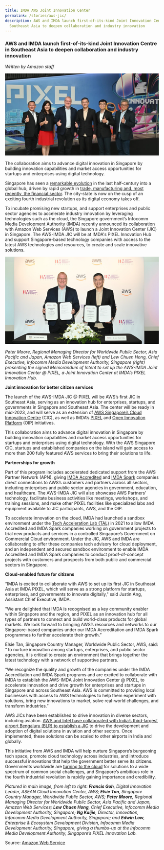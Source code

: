 ```yaml
---
title: IMDA AWS Joint Innovation Center
permalink: /stories/aws-jic/
description: AWS and IMDA launch first-of-its-kind Joint Innovation Centre in
  Southeast Asia to deepen collaboration and industry innovation
---
```

### AWS and IMDA launch first-of-its-kind Joint Innovation Centre in Southeast Asia to deepen collaboration and industry innovation

*Written by Amazon staff*

![](/images/Success%20stories/AWS%20JIC.jpg)


The collaboration aims to advance digital innovation in Singapore by building innovation capabilities and market access opportunities for startups and enterprises using digital technology.

Singapore has seen a [remarkable evolution](https://www.worldbank.org/en/country/singapore/overview) in the last half-century into a global hub, driven by rapid growth in [trade, manufacturing and, most recently, the financial sector](https://www.mti.gov.sg/-/media/MTI/Resources/Economic-Survey-of-Singapore/2021/Economic-Survey-of-Singapore-First-Quarter-2021/Ch1_1Q21.pdf). The city-state is now on the cusp of an exciting fourth industrial revolution as its digital economy takes off.

To incubate promising new startups, and support enterprises and public sector agencies to accelerate industry innovation by leveraging technologies such as the cloud, the Singapore government’s Infocomm Media Development Authority (IMDA) recently announced its collaboration with Amazon Web Services (AWS) to launch a Joint Innovation Center (JIC) in Singapore. The AWS-IMDA JIC will be at IMDA's PIXEL Innovation Hub and support Singapore-based technology companies with access to the latest AWS technologies and resources, to create and scale innovative solutions.


![AWS and IMDA representatives holding up signed MOI](/images/Success%20stories/AWS%20MOI%20signing.jpeg)

_Peter Moore, Regional Managing Director for Worldwide Public Sector, Asia Pacific and Japan, Amazon Web Services (left) and Lew Chuen Hong, Chief Executive, Infocomm Media Development Authority, Singapore (right) presenting the signed Memorandum of Intent to set up the AWS-IMDA Joint Innovation Center @ PIXEL, a Joint Innovation Center at IMDA’s PIXEL Innovation Hub._  
  

**Joint innovation for better citizen services**

The launch of the AWS-IMDA JIC @ PIXEL will be AWS’s first JIC in Southeast Asia, serving as an innovation hub for enterprises, startups, and governments in Singapore and Southeast Asia. The center will be ready in mid-2023, and will serve as an extension of [AWS Singapore’s Cloud Innovation Centre](https://www.aboutamazon.sg/news/aws/aws-launches-aseans-first-cloud-innovation-center-in-singapore) (CIC), as well as IMDA’s [PIXEL](https://pixel.imda.gov.sg/) and [Open Innovation Platform](https://www.openinnovation.sg/imda) (OIP) initiatives.

This collaboration aims to advance digital innovation in Singapore by building innovation capabilities and market access opportunities for startups and enterprises using digital technology. With the AWS Singapore CIC, startups and established companies on the island will gain access to more than 200 fully featured AWS services to bring their solutions to life.

**Partnerships for growth**

Part of this program includes accelerated dedicated support from the AWS Partner Network (APN), giving [IMDA Accredited](http://www.imda.gov.sg/accreditation) and [IMDA Spark](http://www.imda.gov.sg/imdaspark) companies direct connections to AWS’s customers and partners across all sectors, including enterprises and public sector agencies in government, education, and healthcare. The AWS-IMDA JIC will also showcase AWS Partners’ technology, facilitate business activities like meetings, workshops, and training sessions, and make other PIXEL facilities like specialized labs and equipment available to JIC participants, AWS, and the OIP.

To accelerate innovation on the cloud, IMDA had launched a sandbox environment under the [Tech Acceleration Lab (TAL)](http://www.imda.gov.sg/accreditation) in 2021 to allow IMDA Accredited and IMDA Spark companies working on government projects to trial new products and services in a controlled Singapore’s Government on Commercial Cloud environment. Under the JIC, AWS and IMDA are collaborating to offer these companies tech advisory for cloud deployment, and an independent and secured sandbox environment to enable IMDA Accredited and IMDA Spark companies to conduct proof-of-concept projects with customers and prospects from both public and commercial sectors in Singapore.

**Cloud-enabled future for citizens**

“IMDA is excited to collaborate with AWS to set up its first JIC in Southeast Asia at IMDA PIXEL, which will serve as a strong platform for startups, enterprises, and governments to innovate digitally," said Justin Ang, Assistant Chief Executive, IMDA.

"We are delighted that IMDA is recognised as a key community enabler within Singapore and the region, and PIXEL as an innovation hub for all types of partners to connect and build world-class products for global markets. We look forward to bringing AWS’s resources and networks to our Singapore-based companies under our IMDA Accreditation and IMDA Spark programmes to further accelerate their growth.”

Elsie Tan, Singapore Country Manager, Worldwide Public Sector, AWS, said: “To nurture innovation among startups, enterprises, and public sector agencies, it is critical to create an environment that brings together the latest technology with a network of supportive partners.

“We recognize the quality and growth of the companies under the IMDA Accreditation and IMDA Spark programs and are excited to collaborate with IMDA to establish the AWS-IMDA Joint Innovation Center @ PIXEL, to accelerate innovation and drive growth for enterprises and startups in Singapore and across Southeast Asia. AWS is committed to providing local businesses with access to AWS technologies to help them experiment with solutions, bring new innovations to market, solve real-world challenges, and transform industries.”

AWS JICs have been established to drive innovation in diverse sectors, including aviation. [AWS and Intel have collaborated with India’s third-largest airport Bengaluru (BLR) to establish a JIC](https://aws.amazon.com/blogs/publicsector/bangalore-international-airport-limited-aws-intel-announce-new-joint-innovation-center/) to drive the development and adoption of digital solutions in aviation and other sectors. Once implemented, these solutions can be scaled to other airports in India and globally.

This initiative from AWS and IMDA will help nurture Singapore’s burgeoning tech space, promote cloud technology across industries, and introduce successful innovations that help the government better serve its citizens. Governments worldwide are [turning to the cloud](https://www.worldbank.org/en/news/feature/2022/06/07/cloud-services-advance-digital-transformation-for-governments) for solutions to a wide spectrum of common social challenges, and Singapore’s ambitious role in the fourth industrial revolution is rapidly gaining importance and credibility.

_Pictured in main image, from left to right: **Francis Goh**, Digital Innovation Leader, ASEAN Cloud Innovation Center, AWS; **Elsie Tan**, Singapore Country Manager, Worldwide Public Sector, AWS; **Peter Moore**, Regional Managing Director for Worldwide Public Sector, Asia Pacific and Japan, Amazon Web Services; **Lew Chuen Hong**, Chief Executive, Infocomm Media Development Authority, Singapore; **Ng Kaijie**, Director, Innovation, Infocomm Media Development Authority, Singapore; and **Edwin Low**, Enterprise & Ecosystem Development Division, Infocomm Media Development Authority, Singapore, giving a thumbs-up at the Infocomm Media Development Authority, Singapore’s PIXEL Innovation Lab._

Source: [Amazon Web Service](https://www.aboutamazon.sg/news/aws/aws-and-imda-launch-first-of-its-kind-joint-innovation-centre-in-southeast-asia-to-deepen-collaboration-and-industry-innovation)
